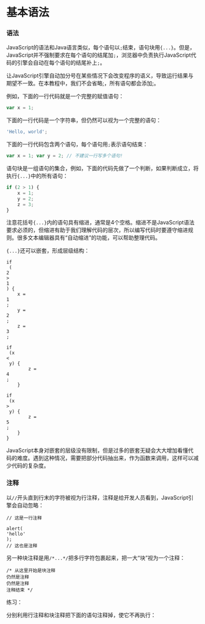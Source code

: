 # 基本语法

### 语法

JavaScript的语法和Java语言类似，每个语句以`;`结束，语句块用`{...}`。但是，JavaScript并不强制要求在每个语句的结尾加`;`，浏览器中负责执行JavaScript代码的引擎会自动在每个语句的结尾补上`;`。

让JavaScript引擎自动加分号在某些情况下会改变程序的语义，导致运行结果与期望不一致。在本教程中，我们不会省略;，所有语句都会添加;。

例如，下面的一行代码就是一个完整的赋值语句：

```js
var x = 1;
```

下面的一行代码是一个字符串，但仍然可以视为一个完整的语句：

```js
'Hello, world';
```

下面的一行代码包含两个语句，每个语句用`;`表示语句结束：

```js
var x = 1; var y = 2; // 不建议一行写多个语句!
```

语句块是一组语句的集合，例如，下面的代码先做了一个判断，如果判断成立，将执行`{...}`中的所有语句：

```js
if (2 > 1) {
    x = 1;
    y = 2;
    z = 3;
}
```

注意花括号`{...}`内的语句具有缩进，通常是4个空格。缩进不是JavaScript语法要求必须的，但缩进有助于我们理解代码的层次，所以编写代码时要遵守缩进规则。很多文本编辑器具有“自动缩进”的功能，可以帮助整理代码。

`{...}`还可以嵌套，形成层级结构：

```
if
 (
2
>
1
) {
    x = 
1
;
    y = 
2
;
    z = 
3
;
    
if
 (x 
<
 y) {
        z = 
4
;
    }
    
if
 (x 
>
 y) {
        z = 
5
;
    }
}

```

JavaScript本身对嵌套的层级没有限制，但是过多的嵌套无疑会大大增加看懂代码的难度。遇到这种情况，需要把部分代码抽出来，作为函数来调用，这样可以减少代码的复杂度。

### 注释

以`//`开头直到行末的字符被视为行注释，注释是给开发人员看到，JavaScript引擎会自动忽略：

```
// 这是一行注释

alert(
'hello'
); 
// 这也是注释
```

另一种块注释是用`/*...*/`把多行字符包裹起来，把一大“块”视为一个注释：

```
/* 从这里开始是块注释
仍然是注释
仍然是注释
注释结束 */
```

练习：

分别利用行注释和块注释把下面的语句注释掉，使它不再执行：

